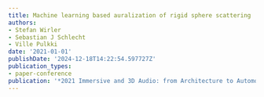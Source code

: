 ```yaml
---
title: Machine learning based auralization of rigid sphere scattering
authors:
- Stefan Wirler
- Sebastian J Schlecht
- Ville Pulkki
date: '2021-01-01'
publishDate: '2024-12-18T14:22:54.597727Z'
publication_types:
- paper-conference
publication: '*2021 Immersive and 3D Audio: from Architecture to Automotive (I3DA)*'
---
```

